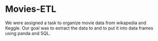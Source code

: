 # Movies-ETL
We were assigned a task to organize movie data from wikapedia and Keggle. Our goal was to extract the data to and to put it into data frames using panda and SQL. 
